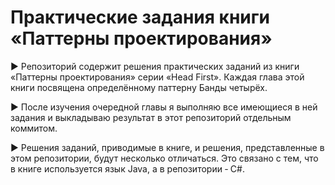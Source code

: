 # Практические задания книги &laquo;Паттерны проектирования&raquo;

:arrow_forward: Репозиторий содержит решения практических заданий из книги &laquo;Паттерны проектирования&raquo; серии &laquo;Head First&raquo;.
Каждая глава этой книги посвящена определённому паттерну Банды четырёх.

:arrow_forward: После изучения очередной главы я выполняю все имеющиеся в ней задания и выкладываю 
результат в этот репозиторий отдельным коммитом.

:arrow_forward: Решения заданий, приводимые в книге, и решения, представленные в этом репозитории, будут несколько отличаться. Это связано с тем, что в книге 
используется язык Java, а в репозитории &dash; C#.
